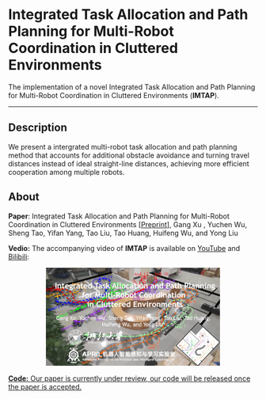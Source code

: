 # Integrated Task Allocation and Path Planning for Multi-Robot Coordination in Cluttered Environments

The implementation of a novel Integrated Task Allocation and Path Planning for Multi-Robot Coordination in Cluttered Environments (**IMTAP**).

-----

Description
-----

We present a intergrated multi-robot task allocation and path planning method that accounts for additional obstacle avoidance and turning travel distances instead of ideal straight-line distances, achieving more efficient cooperation among multiple robots. 

About
-----

**Paper**: Integrated Task Allocation and Path Planning for Multi-Robot Coordination in Cluttered Environments [[Preprint](https://arxiv.org/pdf/2409.06531)], Gang Xu , Yuchen Wu, Sheng Tao, Yifan Yang, Tao Liu, Tao Huang, Huifeng Wu, and Yong Liu

**Vedio:** The accompanying video of **IMTAP** is available on [YouTube](https://youtu.be/vtLC6ZC_eU4) and [Bilibili](https://www.bilibili.com/video/BV1J64nenEPu/?vd_source=2658f83f585aa71b9b5afb08f08e6dc8):

<div align="center">
    <a href="https://youtu.be/vtLC6ZC_eU4" target="_blank">
    <img src="image/fig_cover1.png" width=70% />
</div>


**Code:** Our paper is currently under review, our code will be released once the paper is accepted.
